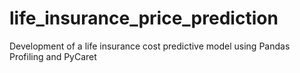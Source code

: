 # life_insurance_price_prediction
Development of a life insurance cost predictive model using Pandas Profiling and PyCaret
